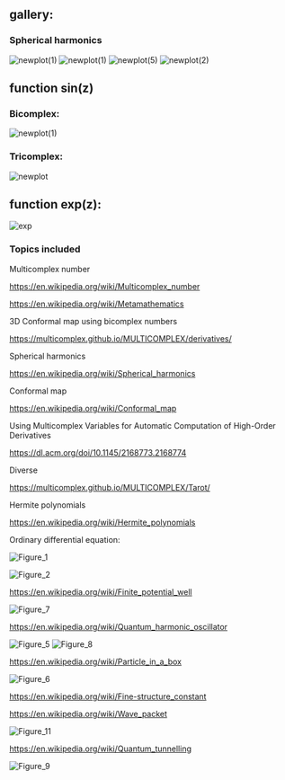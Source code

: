 ## **gallery:**

### Spherical harmonics
![newplot(1)](https://user-images.githubusercontent.com/75379917/112055866-a6b18700-8b57-11eb-8541-b77f98d7771f.png)
![newplot(1)](https://user-images.githubusercontent.com/75379917/112537041-80d1ef80-8dae-11eb-8c81-d0277625a586.png)
![newplot(5)](https://user-images.githubusercontent.com/75379917/112692484-500dbb00-8e7f-11eb-816f-050052d4e732.png)
![newplot(2)](https://user-images.githubusercontent.com/75379917/112693864-a8de5300-8e81-11eb-91bd-59980a476cb6.png)

## function sin(z)
 
### Bicomplex:
![newplot(1)](https://user-images.githubusercontent.com/75379917/111527080-c9126180-875f-11eb-8125-f024e43a74eb.png)

### Tricomplex:
![newplot](https://user-images.githubusercontent.com/75379917/111524794-2953d400-875d-11eb-82e6-5c6b8eb863b6.png)

## function exp(z):
![exp](https://user-images.githubusercontent.com/75379917/113945668-120d8100-9807-11eb-9347-19e51fe5d5d1.png)

### Topics included

Multicomplex number

https://en.wikipedia.org/wiki/Multicomplex_number

https://en.wikipedia.org/wiki/Metamathematics

3D Conformal map using bicomplex numbers

https://multicomplex.github.io/MULTICOMPLEX/derivatives/

Spherical harmonics

https://en.wikipedia.org/wiki/Spherical_harmonics

Conformal map

https://en.wikipedia.org/wiki/Conformal_map

Using Multicomplex Variables for Automatic Computation of High-Order Derivatives

https://dl.acm.org/doi/10.1145/2168773.2168774

Diverse

https://multicomplex.github.io/MULTICOMPLEX/Tarot/

Hermite polynomials

https://en.wikipedia.org/wiki/Hermite_polynomials

Ordinary differential equation:

![Figure_1](https://user-images.githubusercontent.com/75379917/119238875-a462ad80-bb45-11eb-94ad-69db86182dec.png)

![Figure_2](https://user-images.githubusercontent.com/75379917/119276146-7e0e4200-bc19-11eb-93bf-40851fc8061e.png)

https://en.wikipedia.org/wiki/Finite_potential_well

![Figure_7](https://user-images.githubusercontent.com/75379917/120671212-74929e80-c491-11eb-8ff7-d2a0188c4f55.png)

https://en.wikipedia.org/wiki/Quantum_harmonic_oscillator

![Figure_5](https://user-images.githubusercontent.com/75379917/120888826-c60a6d00-c5fa-11eb-8f98-d7c8fc17fe5b.png)
![Figure_8](https://user-images.githubusercontent.com/75379917/120891630-e7268a00-c609-11eb-8c14-498f1f071c2f.png)

https://en.wikipedia.org/wiki/Particle_in_a_box

![Figure_6](https://user-images.githubusercontent.com/75379917/120670886-27163180-c491-11eb-9fee-48d6ca8a10fe.png)

https://en.wikipedia.org/wiki/Fine-structure_constant

https://en.wikipedia.org/wiki/Wave_packet

![Figure_11](https://user-images.githubusercontent.com/75379917/121396509-bde06380-c953-11eb-8ff6-e3475a05580b.png)

https://en.wikipedia.org/wiki/Quantum_tunnelling

![Figure_9](https://user-images.githubusercontent.com/75379917/121740160-fcfde880-cafc-11eb-9bd1-eae339e82e7b.png)



